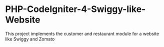 # PHP-CodeIgniter-4-Swiggy-like-Website
This project implements the customer and restaurant module for a website like Swiggy and Zomato
